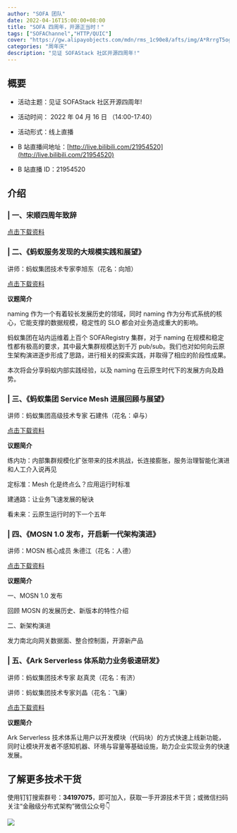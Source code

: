 ```yaml
---
author: "SOFA 团队"
date: 2022-04-16T15:00:00+08:00
title: "SOFA 四周年，开源正当时！"
tags: ["SOFAChannel","HTTP/QUIC"]
cover: "https://gw.alipayobjects.com/mdn/rms_1c90e8/afts/img/A*RrrgT5ogn10AAAAAAAAAAAAAARQnAQ"
categories: "周年庆"
description: "见证 SOFAStack 社区开源四周年!"
---
```


## 概要

- 活动主题：见证 SOFAStack 社区开源四周年!

- 活动时间： 2022 年 04 月 16 日 （14:00-17:40）

- 活动形式：线上直播

- B 站直播间地址：[http://live.bilibili.com/21954520](http://live.bilibili.com/21954520)

- B 站直播 ID：21954520

## 介绍

### | 一、宋顺四周年致辞

[点击下载资料](https://gw.alipayobjects.com/os/bmw-prod/81df7086-292c-47b1-83e8-e5abb1535d2f.pdf)

### | 二、《蚂蚁服务发现的大规模实践和展望》

讲师：蚂蚁集团技术专家李旭东（花名：向旭）

[点击下载资料](https://gw.alipayobjects.com/os/bmw-prod/ee3f90ff-719f-4c27-8560-89d6638298a0.pdf)

**议题简介**

naming 作为一个有着较长发展历史的领域，同时 naming 作为分布式系统的核心，它能支撑的数据规模，稳定性的 SLO 都会对业务造成重大的影响。

蚂蚁集团在站内运维着上百个 SOFARegistry 集群，对于 naming 在规模和稳定性都有极高的要求，其中最大集群规模达到千万 pub/sub。我们也对如何向云原生架构演进逐步形成了思路，进行相关的探索实践，并取得了相应的阶段性成果。

本次将会分享蚂蚁内部实践经验，以及 naming 在云原生时代下的发展方向及趋势。

### | 三、《蚂蚁集团 Service Mesh 进展回顾与展望》

讲师：蚂蚁集团高级技术专家 石建伟（花名：卓与）

[点击下载资料](https://gw.alipayobjects.com/os/bmw-prod/6c10e447-5a94-45f3-a84e-bef572485a28.pdf)

**议题简介**

 练内功：内部集群规模化扩张带来的技术挑战，长连接膨胀，服务治理智能化演进和人工介入说再见

 定标准：Mesh 化是终点么？应用运行时标准

 建通路：让业务飞速发展的秘诀

 看未来：云原生运行时的下一个五年

### | 四、《MOSN 1.0 发布，开启新一代架构演进》

讲师：MOSN 核心成员 朱德江（花名：人德）

[点击下载资料](https://gw.alipayobjects.com/os/bmw-prod/3a4f6f5f-8413-492b-a9f8-315619eee88b.pdf)

**议题简介**

一、MOSN 1.0 发布

回顾 MOSN 的发展历史、新版本的特性介绍

二、新架构演进

发力南北向网关数据面、整合控制面，开源新产品

### | 五、《Ark Serverless 体系助力业务极速研发》

讲师：蚂蚁集团技术专家 赵真灵（花名：有济）

讲师：蚂蚁集团技术专家刘晶（花名：飞廉）

[点击下载资料](https://gw.alipayobjects.com/os/bmw-prod/797e73f6-eb34-4b56-829c-6bb11710d5b0.pdf)

**议题简介**

Ark Serverless 技术体系让用户以开发模块（代码块）的方式快速上线新功能，同时让模块开发者不感知机器、环境与容量等基础设施，助力企业实现业务的快速发展。

## 了解更多技术干货

使用钉钉搜索群号：**34197075**，即可加入，获取一手开源技术干货；或微信扫码关注“金融级分布式架构”微信公众号👇

![](https://gw.alipayobjects.com/mdn/rms_1c90e8/afts/img/A*tvfDQLxTbsgAAAAAAAAAAAAAARQnAQQ)
